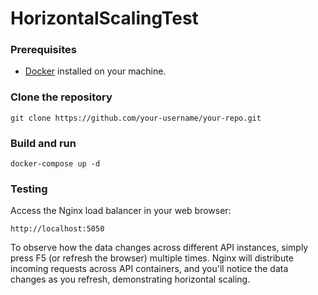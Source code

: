 # HorizontalScalingTest

### Prerequisites
- [Docker](https://docs.docker.com/get-docker/) installed on your machine.
### Clone the repository
```
git clone https://github.com/your-username/your-repo.git
```
### Build and run
```
docker-compose up -d
```
### Testing
Access the Nginx load balancer in your web browser:
```
http://localhost:5050
```
To observe how the data changes across different API instances, simply press F5 (or refresh the browser) multiple times.
Nginx will distribute incoming requests across API containers, and you'll notice the data changes as you refresh, demonstrating horizontal scaling.
